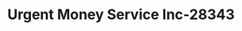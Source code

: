 ---
f_zip-code: 24523
f_state-code: VA
title: Urgent Money Service Inc-28343
f_phone: 540-586-3557
f_city-only: Bedford
f_address: 406 E Main Street Bedford
f_location-unique-id: '28343'
slug: urgent-money-service-inc-28343
updated-on: '2024-05-30T13:46:58.046Z'
created-on: '2024-05-30T13:36:59.803Z'
published-on: '2024-05-30T13:54:32.469Z'
f_city-state: cms/city/bedford-va.md
f_company: cms/company/urgent-money-service-inc.md
f_state: cms/state/virginia.md
layout: '[payday-loan].html'
tags: payday-loan
---